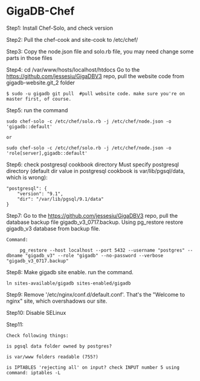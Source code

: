 # GigaDB-Chef
Step1:
    Install Chef-Solo, and check version

Step2:
    Pull the chef-cook and site-cook to /etc/chef/

Step3:
    Copy the node.json file and solo.rb file, you may need change some parts in those files

Step4:
    cd /var/www/hosts/localhost/htdocs
    Go to the https://github.com/jessesiu/GigaDBV3 repo, pull the website code from gigadb-website.git_2 folder

    $ sudo -u gigadb git pull  #pull website code. make sure you're on master first, of course.

Step5:
    run the command

    sudo chef-solo -c /etc/chef/solo.rb -j /etc/chef/node.json -o 'gigadb::default'

    or

    sudo chef-solo -c /etc/chef/solo.rb -j /etc/chef/node.json -o 'role[server],gigadb::default'

Step6:
    check postgresql cookbook directory
    Must specify postgresql directory (default dir value in postgresql cookbook is var/lib/pgsql/data, which is wrong):

    "postgresql": {
        "version": "9.1",
        "dir": "/var/lib/pgsql/9.1/data"
    }

Step7:
    Go to the https://github.com/jessesiu/GigaDBV3 repo, pull the database backup file gigadb_v3_0717.backup.
    Using pg_restore restore gigadb_v3 database from backup file.
    
    Command:
    
         pg_restore --host localhost --port 5432 --username "postgres" --dbname "gigadb_v3" --role "gigadb" --no-password --verbose "gigadb_v3_0717.backup"
      
    
Step8:
    Make gigadb site enable. run the command.

    ln sites-available/gigadb sites-enabled/gigadb

Step9:
    Remove '/etc/nginx/conf.d/default.conf'. That's the "Welcome to nginx" site, which overshadows our site.


Step10:
    Disable SELinux 

Step11:

    Check following things:

    is pgsql data folder owned by postgres?

    is var/www folders readable (755?)

    is IPTABLES 'rejecting all' on input? check INPUT number 5 using command: iptables -L 

